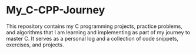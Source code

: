 # My_C-CPP-Journey


This repository contains my C programming projects, practice problems, and algorithms that I am learning and implementing as part of my journey to master C. It serves as a personal log and a collection of code snippets, exercises, and projects.
